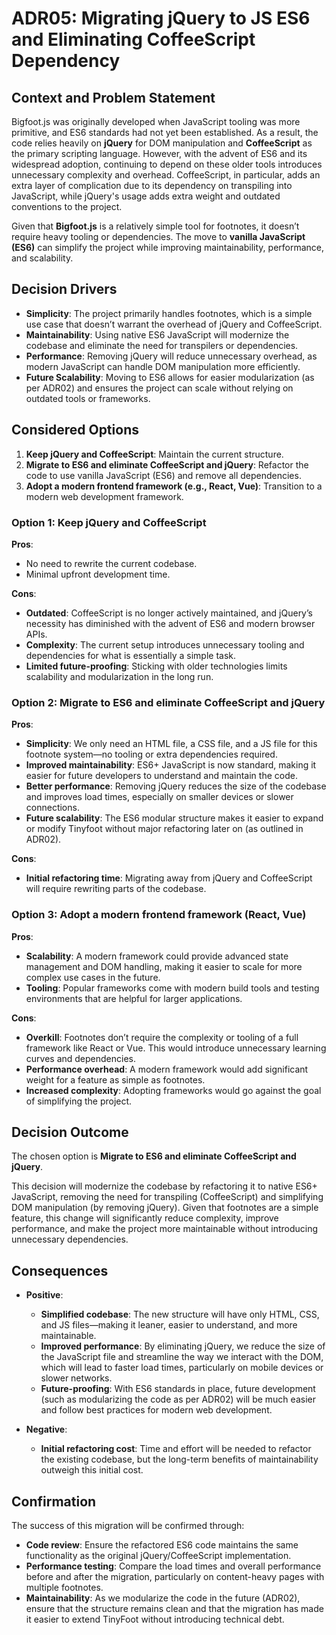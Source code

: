 
# ADR05: Migrating jQuery to JS ES6 and Eliminating CoffeeScript Dependency

## Context and Problem Statement

Bigfoot.js was originally developed when JavaScript tooling was more primitive, and ES6 standards had not yet been established. As a result, the code relies heavily on **jQuery** for DOM manipulation and **CoffeeScript** as the primary scripting language. However, with the advent of ES6 and its widespread adoption, continuing to depend on these older tools introduces unnecessary complexity and overhead. CoffeeScript, in particular, adds an extra layer of complication due to its dependency on transpiling into JavaScript, while jQuery's usage adds extra weight and outdated conventions to the project.

Given that **Bigfoot.js** is a relatively simple tool for footnotes, it doesn’t require heavy tooling or dependencies. The move to **vanilla JavaScript (ES6)** can simplify the project while improving maintainability, performance, and scalability.

## Decision Drivers

- **Simplicity**: The project primarily handles footnotes, which is a simple use case that doesn’t warrant the overhead of jQuery and CoffeeScript.
- **Maintainability**: Using native ES6 JavaScript will modernize the codebase and eliminate the need for transpilers or dependencies.
- **Performance**: Removing jQuery will reduce unnecessary overhead, as modern JavaScript can handle DOM manipulation more efficiently.
- **Future Scalability**: Moving to ES6 allows for easier modularization (as per ADR02) and ensures the project can scale without relying on outdated tools or frameworks.

## Considered Options

1. **Keep jQuery and CoffeeScript**: Maintain the current structure.
2. **Migrate to ES6 and eliminate CoffeeScript and jQuery**: Refactor the code to use vanilla JavaScript (ES6) and remove all dependencies.
3. **Adopt a modern frontend framework (e.g., React, Vue)**: Transition to a modern web development framework.

### Option 1: Keep jQuery and CoffeeScript
**Pros**:
- No need to rewrite the current codebase.
- Minimal upfront development time.

**Cons**:
- **Outdated**: CoffeeScript is no longer actively maintained, and jQuery’s necessity has diminished with the advent of ES6 and modern browser APIs.
- **Complexity**: The current setup introduces unnecessary tooling and dependencies for what is essentially a simple task.
- **Limited future-proofing**: Sticking with older technologies limits scalability and modularization in the long run.

### Option 2: Migrate to ES6 and eliminate CoffeeScript and jQuery
**Pros**:
- **Simplicity**: We only need an HTML file, a CSS file, and a JS file for this footnote system—no tooling or extra dependencies required.
- **Improved maintainability**: ES6+ JavaScript is now standard, making it easier for future developers to understand and maintain the code.
- **Better performance**: Removing jQuery reduces the size of the codebase and improves load times, especially on smaller devices or slower connections.
- **Future scalability**: The ES6 modular structure makes it easier to expand or modify Tinyfoot without major refactoring later on (as outlined in ADR02).

**Cons**:
- **Initial refactoring time**: Migrating away from jQuery and CoffeeScript will require rewriting parts of the codebase.
  
### Option 3: Adopt a modern frontend framework (React, Vue)
**Pros**:
- **Scalability**: A modern framework could provide advanced state management and DOM handling, making it easier to scale for more complex use cases in the future.
- **Tooling**: Popular frameworks come with modern build tools and testing environments that are helpful for larger applications.

**Cons**:
- **Overkill**: Footnotes don’t require the complexity or tooling of a full framework like React or Vue. This would introduce unnecessary learning curves and dependencies.
- **Performance overhead**: A modern framework would add significant weight for a feature as simple as footnotes.
- **Increased complexity**: Adopting frameworks would go against the goal of simplifying the project.

## Decision Outcome

The chosen option is **Migrate to ES6 and eliminate CoffeeScript and jQuery**.

This decision will modernize the codebase by refactoring it to native ES6+ JavaScript, removing the need for transpiling (CoffeeScript) and simplifying DOM manipulation (by removing jQuery). Given that footnotes are a simple feature, this change will significantly reduce complexity, improve performance, and make the project more maintainable without introducing unnecessary dependencies.

## Consequences

- **Positive**: 
  - **Simplified codebase**: The new structure will have only HTML, CSS, and JS files—making it leaner, easier to understand, and more maintainable.
  - **Improved performance**: By eliminating jQuery, we reduce the size of the JavaScript file and streamline the way we interact with the DOM, which will lead to faster load times, particularly on mobile devices or slower networks.
  - **Future-proofing**: With ES6 standards in place, future development (such as modularizing the code as per ADR02) will be much easier and follow best practices for modern web development.

- **Negative**: 
  - **Initial refactoring cost**: Time and effort will be needed to refactor the existing codebase, but the long-term benefits of maintainability outweigh this initial cost.

## Confirmation

The success of this migration will be confirmed through:
- **Code review**: Ensure the refactored ES6 code maintains the same functionality as the original jQuery/CoffeeScript implementation.
- **Performance testing**: Compare the load times and overall performance before and after the migration, particularly on content-heavy pages with multiple footnotes.
- **Maintainability**: As we modularize the code in the future (ADR02), ensure that the structure remains clean and that the migration has made it easier to extend TinyFoot without introducing technical debt.
